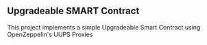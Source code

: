 ## Upgradeable SMART Contract

This project implements a simple Upgradeable Smart Contract using OpenZeppelin's UUPS Proxies
